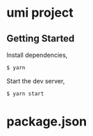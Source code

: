 # umi project

## Getting Started

Install dependencies,

```bash
$ yarn
```

Start the dev server,

```bash
$ yarn start
```

# package.json

## 

